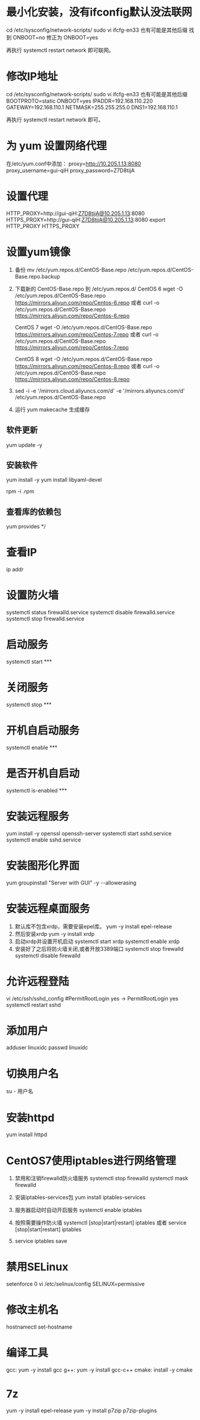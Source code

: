 
# 最小化安装，没有ifconfig默认没法联网
cd /etc/sysconfig/network-scripts/
sudo vi ifcfg-en33 也有可能是其他后缀
找到 ONBOOT=no 
修正为 ONBOOT=yes 

再执行 systemctl restart network 即可联网。

# 修改IP地址
cd /etc/sysconfig/network-scripts/
sudo vi ifcfg-en33 也有可能是其他后缀
BOOTPROTO=static
ONBOOT=yes
IPADDR=192.168.110.220
GATEWAY=192.168.110.1
NETMASK=255.255.255.0
DNS1=192.168.110.1

再执行 systemctl restart network 即可。

# 为 yum 设置网络代理

在/etc/yum.conf中添加：
proxy=http://10.205.1.13:8080
proxy_username=gui-qiH
proxy_password=Z7D8tijA

# 设置代理
HTTP_PROXY=http://gui-qiH:Z7D8tijA@10.205.1.13:8080
HTTPS_PROXY=http://gui-qiH:Z7D8tijA@10.205.1.13:8080
export HTTP_PROXY HTTPS_PROXY

# 设置yum镜像

1. 备份
   mv /etc/yum.repos.d/CentOS-Base.repo /etc/yum.repos.d/CentOS-Base.repo.backup

2. 下载新的 CentOS-Base.repo 到 /etc/yum.repos.d/
   CentOS 6
   wget -O /etc/yum.repos.d/CentOS-Base.repo https://mirrors.aliyun.com/repo/Centos-6.repo
   或者
   curl -o /etc/yum.repos.d/CentOS-Base.repo https://mirrors.aliyun.com/repo/Centos-6.repo

   CentOS 7
   wget -O /etc/yum.repos.d/CentOS-Base.repo https://mirrors.aliyun.com/repo/Centos-7.repo
   或者
   curl -o /etc/yum.repos.d/CentOS-Base.repo https://mirrors.aliyun.com/repo/Centos-7.repo

   CentOS 8
   wget -O /etc/yum.repos.d/CentOS-Base.repo https://mirrors.aliyun.com/repo/Centos-8.repo
   或者
   curl -o /etc/yum.repos.d/CentOS-Base.repo https://mirrors.aliyun.com/repo/Centos-8.repo

3. sed -i -e '/mirrors.cloud.aliyuncs.com/d' -e '/mirrors.aliyuncs.com/d' /etc/yum.repos.d/CentOS-Base.repo

4. 运行 yum makecache 生成缓存

## 软件更新
yum update -y

## 安装软件
yum install -y <app>
yum install libyaml-devel

rpm -i <soft>.rpm

## 查看库的依赖包
yum provides */<libname>

# 查看IP
 ip addr

# 设置防火墙
systemctl status firewalld.service
systemctl disable firewalld.service
systemctl stop firewalld.service

# 启动服务
systemctl start ***
# 关闭服务
systemctl stop ***
# 开机自启动服务
systemctl enable ***
# 是否开机自启动
systemctl is-enabled ***

# 安装远程服务
yum install -y openssl openssh-server
systemctl start sshd.service
systemctl enable sshd.service

# 安装图形化界面
yum groupinstall "Server with GUI" -y --allowerasing

# 安装远程桌面服务
1. 默认库不包含xrdp，需要安装epel库。
yum -y install epel-release
2. 然后安装xrdp
yum -y install xrdp
3. 启动xrdp并设置开机启动
systemctl start xrdp
systemctl enable xrdp
4. 安装好了之后将防火墙关闭,或者开放3389端口
systemctl stop firewalld
systemctl disable firewalld

# 允许远程登陆
vi /etc/ssh/sshd_config
#PermitRootLogin yes -> PermitRootLogin yes
systemctl restart sshd

# 添加用户
adduser linuxidc
passwd linuxidc

# 切换用户名
su - 用户名

# 安装httpd
yum install httpd

# CentOS7使用iptables进行网络管理
1. 禁用和注销firewalld防火墙服务
   systemctl stop firewalld
   systemctl mask firewalld

2. 安装iptables-services包
   yum install iptables-services
   
3. 服务器启动时自动开启服务
   systemctl enable iptables

4. 按照需要操作防火墙
   systemctl [stop|start|restart] iptables
   或者
   service [stop|start|restart] iptables

5. service iptables save


# 禁用SELinux
setenforce 0
vi /etc/selinux/config
SELINUX=permissive

# 修改主机名
hostnamectl set-hostname 

# 编译工具 
gcc: yum -y install gcc
g++: yum -y install gcc-c++
cmake: install -y cmake

# 7z
yum -y install epel-release
yum -y install p7zip p7zip-plugins